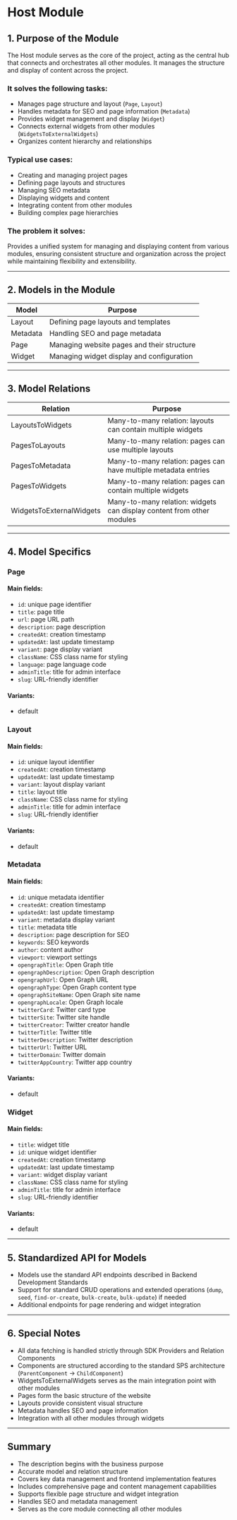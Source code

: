 # Host Module

## 1. Purpose of the Module

The Host module serves as the core of the project, acting as the central hub that connects and orchestrates all other modules. It manages the structure and display of content across the project.

### It solves the following tasks:

- Manages page structure and layout (`Page`, `Layout`)
- Handles metadata for SEO and page information (`Metadata`)
- Provides widget management and display (`Widget`)
- Connects external widgets from other modules (`WidgetsToExternalWidgets`)
- Organizes content hierarchy and relationships

### Typical use cases:

- Creating and managing project pages
- Defining page layouts and structures
- Managing SEO metadata
- Displaying widgets and content
- Integrating content from other modules
- Building complex page hierarchies

### The problem it solves:

Provides a unified system for managing and displaying content from various modules, ensuring consistent structure and organization across the project while maintaining flexibility and extensibility.

---

## 2. Models in the Module

| Model    | Purpose                                    |
| -------- | ------------------------------------------ |
| Layout   | Defining page layouts and templates        |
| Metadata | Handling SEO and page metadata             |
| Page     | Managing website pages and their structure |
| Widget   | Managing widget display and configuration  |

---

## 3. Model Relations

| Relation                 | Purpose                                                               |
| ------------------------ | --------------------------------------------------------------------- |
| LayoutsToWidgets         | Many-to-many relation: layouts can contain multiple widgets           |
| PagesToLayouts           | Many-to-many relation: pages can use multiple layouts                 |
| PagesToMetadata          | Many-to-many relation: pages can have multiple metadata entries       |
| PagesToWidgets           | Many-to-many relation: pages can contain multiple widgets             |
| WidgetsToExternalWidgets | Many-to-many relation: widgets can display content from other modules |

---

## 4. Model Specifics

### Page

#### Main fields:

- `id`: unique page identifier
- `title`: page title
- `url`: page URL path
- `description`: page description
- `createdAt`: creation timestamp
- `updatedAt`: last update timestamp
- `variant`: page display variant
- `className`: CSS class name for styling
- `language`: page language code
- `adminTitle`: title for admin interface
- `slug`: URL-friendly identifier

#### Variants:

- default

### Layout

#### Main fields:

- `id`: unique layout identifier
- `createdAt`: creation timestamp
- `updatedAt`: last update timestamp
- `variant`: layout display variant
- `title`: layout title
- `className`: CSS class name for styling
- `adminTitle`: title for admin interface
- `slug`: URL-friendly identifier

#### Variants:

- default

### Metadata

#### Main fields:

- `id`: unique metadata identifier
- `createdAt`: creation timestamp
- `updatedAt`: last update timestamp
- `variant`: metadata display variant
- `title`: metadata title
- `description`: page description for SEO
- `keywords`: SEO keywords
- `author`: content author
- `viewport`: viewport settings
- `opengraphTitle`: Open Graph title
- `opengraphDescription`: Open Graph description
- `opengraphUrl`: Open Graph URL
- `opengraphType`: Open Graph content type
- `opengraphSiteName`: Open Graph site name
- `opengraphLocale`: Open Graph locale
- `twitterCard`: Twitter card type
- `twitterSite`: Twitter site handle
- `twitterCreator`: Twitter creator handle
- `twitterTitle`: Twitter title
- `twitterDescription`: Twitter description
- `twitterUrl`: Twitter URL
- `twitterDomain`: Twitter domain
- `twitterAppCountry`: Twitter app country

#### Variants:

- default

### Widget

#### Main fields:

- `title`: widget title
- `id`: unique widget identifier
- `createdAt`: creation timestamp
- `updatedAt`: last update timestamp
- `variant`: widget display variant
- `className`: CSS class name for styling
- `adminTitle`: title for admin interface
- `slug`: URL-friendly identifier

#### Variants:

- default

---

## 5. Standardized API for Models

- Models use the standard API endpoints described in Backend Development Standards
- Support for standard CRUD operations and extended operations (`dump`, `seed`, `find-or-create`, `bulk-create`, `bulk-update`) if needed
- Additional endpoints for page rendering and widget integration

---

## 6. Special Notes

- All data fetching is handled strictly through SDK Providers and Relation Components
- Components are structured according to the standard SPS architecture (`ParentComponent` → `ChildComponent`)
- WidgetsToExternalWidgets serves as the main integration point with other modules
- Pages form the basic structure of the website
- Layouts provide consistent visual structure
- Metadata handles SEO and page information
- Integration with all other modules through widgets

---

## Summary

- The description begins with the business purpose
- Accurate model and relation structure
- Covers key data management and frontend implementation features
- Includes comprehensive page and content management capabilities
- Supports flexible page structure and widget integration
- Handles SEO and metadata management
- Serves as the core module connecting all other modules
